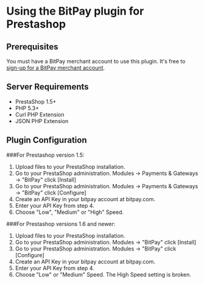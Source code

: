 # Using the BitPay plugin for Prestashop
## Prerequisites
You must have a BitPay merchant account to use this plugin.  It's free to [sign-up for a BitPay merchant account](https://bitpay.com/start).


## Server Requirements

+ PrestaShop 1.5+
+ PHP 5.3+
+ Curl PHP Extension
+ JSON PHP Extension

## Plugin Configuration

###For Prestashop version 1.5:
1. Upload files to your PrestaShop installation.<br />
2. Go to your PrestaShop administration. Modules -> Payments & Gateways -> "BitPay" click [Install]<br />
3. Go to your PrestaShop administration. Modules -> Payments & Gateways -> "BitPay" click [Configure]<br />
4. Create an API Key in your bitpay account at bitpay.com.<br />
5. Enter your API Key from step 4.
6. Choose "Low", "Medium" or "High" Speed.

###For Prestashop versions 1.6 and newer:
1. Upload files to your PrestaShop installation.<br />
2. Go to your PrestaShop administration. Modules -> "BitPay" click [Install]<br />
3. Go to your PrestaShop administration. Modules -> "BitPay" click [Configure]<br />
4. Create an API Key in your bitpay account at bitpay.com.<br />
5. Enter your API Key from step 4.
6. Choose "Low" or "Medium" Speed. The High Speed setting is broken.
